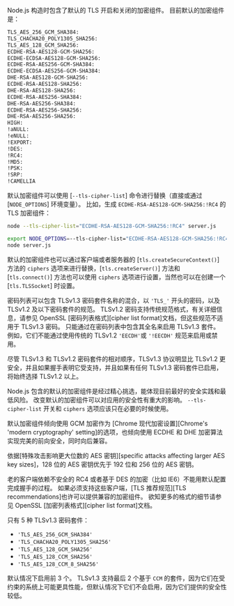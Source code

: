 
Node.js 构造时包含了默认的 TLS 开启和关闭的加密组件。
目前默认的加密组件是：

```txt
TLS_AES_256_GCM_SHA384:
TLS_CHACHA20_POLY1305_SHA256:
TLS_AES_128_GCM_SHA256:
ECDHE-RSA-AES128-GCM-SHA256:
ECDHE-ECDSA-AES128-GCM-SHA256:
ECDHE-RSA-AES256-GCM-SHA384:
ECDHE-ECDSA-AES256-GCM-SHA384:
DHE-RSA-AES128-GCM-SHA256:
ECDHE-RSA-AES128-SHA256:
DHE-RSA-AES128-SHA256:
ECDHE-RSA-AES256-SHA384:
DHE-RSA-AES256-SHA384:
ECDHE-RSA-AES256-SHA256:
DHE-RSA-AES256-SHA256:
HIGH:
!aNULL:
!eNULL:
!EXPORT:
!DES:
!RC4:
!MD5:
!PSK:
!SRP:
!CAMELLIA
```
默认加密组件可以使用 [`--tls-cipher-list`] 命令进行替换（直接或通过 [`NODE_OPTIONS`] 环境变量）。
比如，生成 `ECDHE-RSA-AES128-GCM-SHA256:!RC4` 的 TLS 加密组件：

```sh
node --tls-cipher-list="ECDHE-RSA-AES128-GCM-SHA256:!RC4" server.js

export NODE_OPTIONS=--tls-cipher-list="ECDHE-RSA-AES128-GCM-SHA256:!RC4"
node server.js
```

默认的加密组件也可以通过客户端或者服务器的 [`tls.createSecureContext()`] 方法的 `ciphers` 选项来进行替换，[`tls.createServer()`] 方法和 [`tls.connect()`] 方法也可以使用 `ciphers` 选项进行设置，当然也可以在创建一个 [`tls.TLSSocket`] 时设置。

密码列表可以包含 TLSv1.3 密码套件名称的混合，以 `'TLS_'` 开头的密码，以及 TLSv1.2 及以下密码套件的规范。 
TLSv1.2 密码支持传统规范格式，有关详细信息，请参见 OpenSSL [密码列表格式][cipher list format]文档，但这些规范不适用于 TLSv1.3 密码。 
只能通过在密码列表中包含其全名来启用 TLSv1.3 套件。 
例如，它们不能通过使用传统的 TLSv1.2 `'EECDH'`或 `'!EECDH'` 规范来启用或禁用。

尽管 TLSv1.3 和 TLSv1.2 密码套件的相对顺序，TLSv1.3 协议明显比 TLSv1.2 更安全，并且如果握手表明它受支持，并且如果有任何 TLSv1.3 密码套件已启用，将始终选择 TLSv1.2 以上。

Node.js 包含的默认的加密组件是经过精心挑选，能体现目前最好的安全实践和最低风险。
改变默认的加密组件可以对应用的安全性有重大的影响。
`--tls-cipher-list` 开关和 `ciphers` 选项应该只在必要的时候使用。

默认加密组件倾向使用 GCM 加密作为 [Chrome 现代加密设置][Chrome's 'modern cryptography' setting]的选项，也倾向使用 ECDHE 和 DHE 加密算法实现完美的前向安全，同时向后兼容。

依据[特殊攻击影响更大位数的 AES 密钥][specific attacks affecting larger AES key sizes]，128 位的 AES 密钥优先于 192 位和 256 位的 AES 密钥。

老的客户端依赖不安全的 RC4 或者基于 DES 的加密（比如 IE6）不能用默认配置完成握手的过程。
如果必须支持这些客户端，[TLS 推荐规范][TLS recommendations]也许可以提供兼容的加密组件。
欲知更多的格式的细节请参见 OpenSSL [加密列表格式][cipher list format]文档。

只有 5 种 TLSv1.3 密码套件：
- `'TLS_AES_256_GCM_SHA384'`
- `'TLS_CHACHA20_POLY1305_SHA256'`
- `'TLS_AES_128_GCM_SHA256'`
- `'TLS_AES_128_CCM_SHA256'`
- `'TLS_AES_128_CCM_8_SHA256'`

默认情况下启用前 3 个。 
TLSv1.3 支持最后 2 个基于 `CCM` 的套件，因为它们在受约束的系统上可能更具性能，但默认情况下它们不会启用，因为它们提供的安全性较低。

